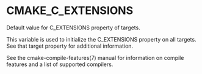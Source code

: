  

# CMAKE_C_EXTENSIONS  
Default value for C_EXTENSIONS property of targets.  

This variable is used to initialize the C_EXTENSIONS
property on all targets.  See that target property for additional
information.  

See the cmake-compile-features(7) manual for information on
compile features and a list of supported compilers.  

